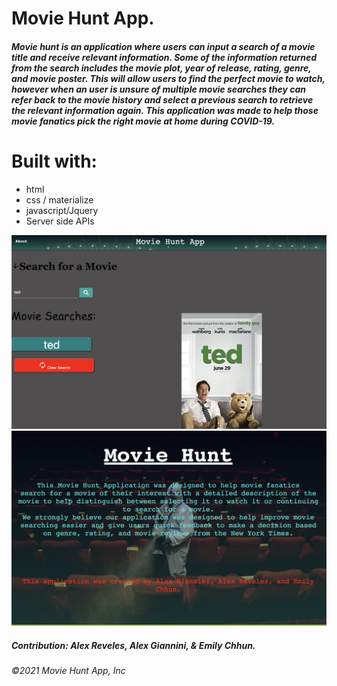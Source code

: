 # Movie Hunt App. 

##### Movie hunt is an application where users can input a search of a movie title and receive relevant information. Some of the information returned from the search includes the movie plot, year of release, rating, genre, and movie poster. This will allow users to find the perfect movie to watch, however when an user is unsure of multiple movie searches they can refer back to the movie history and select a previous search to retrieve the relevant information again. This application was made to help those movie fanatics pick the right movie at home during COVID-19.

# Built with:
* html
* css / materialize
* javascript/Jquery
* Server side APIs 


![](./assets/images/screenshot1.png) ![](./assets/images/screenshot2.png)


##### Contribution: Alex Reveles, Alex Giannini, & Emily Chhun.

###### ©️2021 Movie Hunt App, Inc

